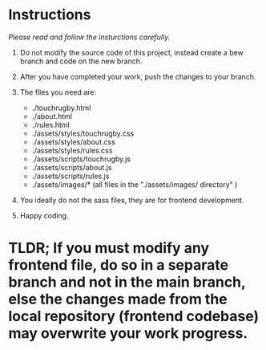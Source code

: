 # Instructions

*Please read and follow the insturctions carefully.*

1. Do not modify the source code of this project, instead create a bew branch and code on the new branch.
2. After you have completed your work, push the changes to your branch.

3. The files you need are:
    - ./touchrugby.html
    - ./about.html
    - ./rules.html
    - ./assets/styles/touchrugby.css
    - ./assets/styles/about.css
    - ./assets/styles/rules.css
    - ./assets/scripts/touchrugby.js
    - ./assets/scripts/about.js
    - ./assets/scripts/rules.js
    - ./assets/images/* (all files in the "./assets/images/ directory" )

4. You ideally do not the sass files, they are for frontend development.

5. Happy coding.

# TLDR; If you must modify any frontend file, do so in a separate branch and not in the main branch, else the changes made from the local repository (frontend codebase) may overwrite your work progress.
